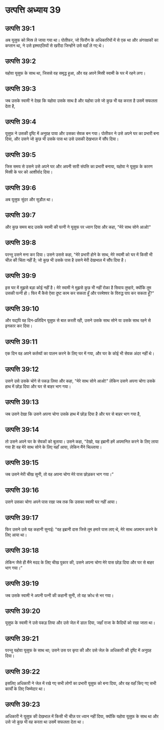 # उत्पत्ति अध्याय 39

## उत्पत्ति 39:1
अब यूसुफ को मिस्र ले जाया गया था। पोतीफर, जो फिरौन के अधिकारियों में से एक था और अंगरक्षकों का कप्तान था, ने उसे इश्माएलियों से खरीदा जिन्होंने उसे वहाँ ले गए थे।

## उत्पत्ति 39:2
यहोवा यूसुफ के साथ था, जिससे वह समृद्ध हुआ, और वह अपने मिस्री स्वामी के घर में रहने लगा।

## उत्पत्ति 39:3
जब उसके स्वामी ने देखा कि यहोवा उसके साथ है और यहोवा उसे जो कुछ भी वह करता है उसमें सफलता देता है,

## उत्पत्ति 39:4
यूसुफ ने उसकी दृष्टि में अनुग्रह पाया और उसका सेवक बन गया। पोतीफर ने उसे अपने घर का प्रभारी बना दिया, और उसने जो कुछ भी उसके पास था उसे उसकी देखभाल में सौंप दिया।

## उत्पत्ति 39:5
जिस समय से उसने उसे अपने घर और अपनी सारी संपत्ति का प्रभारी बनाया, यहोवा ने यूसुफ के कारण मिस्री के घर को आशीर्वाद दिया।

## उत्पत्ति 39:6
अब यूसुफ सुंदर और सुडौल था।

## उत्पत्ति 39:7
और कुछ समय बाद उसके स्वामी की पत्नी ने यूसुफ पर ध्यान दिया और कहा, "मेरे साथ सोने आओ!"

## उत्पत्ति 39:8
परन्तु उसने मना कर दिया। उसने उससे कहा, "मेरे प्रभारी होने के साथ, मेरे स्वामी को घर में किसी भी चीज़ की चिंता नहीं है; जो कुछ भी उसके पास है उसने मेरी देखभाल में सौंप दिया है।

## उत्पत्ति 39:9
इस घर में मुझसे बड़ा कोई नहीं है। मेरे स्वामी ने मुझसे कुछ भी नहीं रोका है सिवाय तुम्हारे, क्योंकि तुम उसकी पत्नी हो। फिर मैं कैसे ऐसा दुष्ट काम कर सकता हूँ और परमेश्वर के विरुद्ध पाप कर सकता हूँ?”

## उत्पत्ति 39:10
और यद्यपि वह दिन-प्रतिदिन यूसुफ से बात करती रही, उसने उसके साथ सोने या उसके साथ रहने से इनकार कर दिया।

## उत्पत्ति 39:11
एक दिन वह अपने कर्तव्यों का पालन करने के लिए घर में गया, और घर के कोई भी सेवक अंदर नहीं थे।

## उत्पत्ति 39:12
उसने उसे उसके चोगे से पकड़ लिया और कहा, "मेरे साथ सोने आओ!" लेकिन उसने अपना चोगा उसके हाथ में छोड़ दिया और घर से बाहर भाग गया।

## उत्पत्ति 39:13
जब उसने देखा कि उसने अपना चोगा उसके हाथ में छोड़ दिया है और घर से बाहर भाग गया है,

## उत्पत्ति 39:14
तो उसने अपने घर के सेवकों को बुलाया। उसने कहा, "देखो, यह इब्रानी हमें अपमानित करने के लिए लाया गया है! वह मेरे साथ सोने के लिए यहाँ आया, लेकिन मैंने चिल्लाया।

## उत्पत्ति 39:15
जब उसने मेरी चीख सुनी, तो वह अपना चोगा मेरे पास छोड़कर भाग गया।”

## उत्पत्ति 39:16
उसने उसका चोगा अपने पास रखा जब तक कि उसका स्वामी घर नहीं आया।

## उत्पत्ति 39:17
फिर उसने उसे यह कहानी सुनाई: "वह इब्रानी दास जिसे तुम हमारे पास लाए थे, मेरे साथ अपमान करने के लिए आया था।

## उत्पत्ति 39:18
लेकिन जैसे ही मैंने मदद के लिए चीख पुकार की, उसने अपना चोगा मेरे पास छोड़ दिया और घर से बाहर भाग गया।”

## उत्पत्ति 39:19
जब उसके स्वामी ने अपनी पत्नी की कहानी सुनी, तो वह क्रोध से भर गया।

## उत्पत्ति 39:20
यूसुफ के स्वामी ने उसे पकड़ लिया और उसे जेल में डाल दिया, जहाँ राजा के कैदियों को रखा जाता था।

## उत्पत्ति 39:21
परन्तु यहोवा यूसुफ के साथ था; उसने उस पर कृपा की और उसे जेल के अधिकारी की दृष्टि में अनुग्रह दिया।

## उत्पत्ति 39:22
इसलिए अधिकारी ने जेल में रखे गए सभी लोगों का प्रभारी यूसुफ को बना दिया, और वह वहाँ किए गए सभी कार्यों के लिए जिम्मेदार था।

## उत्पत्ति 39:23
अधिकारी ने यूसुफ की देखभाल में किसी भी चीज़ पर ध्यान नहीं दिया, क्योंकि यहोवा यूसुफ के साथ था और उसे जो कुछ भी वह करता था उसमें सफलता देता था।
